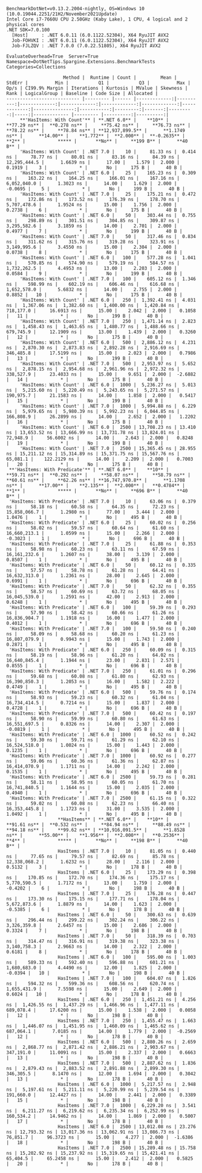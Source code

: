 
    BenchmarkDotNet=v0.13.2.2004-nightly, OS=Windows 10 (10.0.19044.2251/21H2/November2021Update)
    Intel Core i7-7660U CPU 2.50GHz (Kaby Lake), 1 CPU, 4 logical and 2 physical cores
    .NET SDK=7.0.100
      [Host]     : .NET 6.0.11 (6.0.1122.52304), X64 RyuJIT AVX2
      Job-FOHVKI : .NET 6.0.11 (6.0.1122.52304), X64 RyuJIT AVX2
      Job-FJLZQV : .NET 7.0.0 (7.0.22.51805), X64 RyuJIT AVX2

    EvaluateOverhead=True  Server=True  Namespace=DotNetTips.Spargine.Extensions.BenchmarkTests  
    Categories=Collections  

                         Method |  Runtime | Count |         Mean |    StdErr |          Min |           Q1 |           Q3 |          Max |         Op/s | CI99.9% Margin | Iterations | Kurtosis | MValue | Skewness | Rank | LogicalGroup | Baseline | Code Size | Allocated |
    --------------------------- |--------- |------ |-------------:|----------:|-------------:|-------------:|-------------:|-------------:|-------------:|---------------:|-----------:|---------:|-------:|---------:|-----:|------------- |--------- |----------:|----------:|
         **'HasItems: With Count'** | **.NET 6.0** |    **10** |     **77.29 ns** |  **0.278 ns** |     **75.42 ns** |     **76.73 ns** |     **78.22 ns** |     **78.84 ns** | **12,937,899.5** |      **1.1749 ns** |      **14.00** |    **1.772** |  **2.000** |  **-0.2635** |    **2** |            ***** |       **No** |     **199 B** |      **40 B** |
         'HasItems: With Count' | .NET 7.0 |    10 |     81.33 ns |  0.414 ns |     78.77 ns |     80.01 ns |     83.16 ns |     84.39 ns | 12,295,444.5 |      1.6639 ns |      17.00 |    1.579 |  2.000 |   0.1919 |    3 |            * |       No |     175 B |      40 B |
         'HasItems: With Count' | .NET 6.0 |    25 |    165.23 ns |  0.309 ns |    163.22 ns |    164.25 ns |    166.01 ns |    167.16 ns |  6,052,040.0 |      1.3023 ns |      14.00 |    1.629 |  2.000 |  -0.0695 |    5 |            * |       No |     199 B |      40 B |
         'HasItems: With Count' | .NET 7.0 |    25 |    175.21 ns |  0.472 ns |    172.86 ns |    173.52 ns |    176.39 ns |    178.70 ns |  5,707,478.6 |      1.9524 ns |      15.00 |    1.756 |  2.000 |   0.2738 |    6 |            * |       No |     175 B |      40 B |
         'HasItems: With Count' | .NET 6.0 |    50 |    303.44 ns |  0.755 ns |    298.89 ns |    301.51 ns |    304.85 ns |    309.87 ns |  3,295,582.6 |      3.1859 ns |      14.00 |    2.701 |  2.000 |   0.4977 |    7 |            * |       No |     199 B |      40 B |
         'HasItems: With Count' | .NET 7.0 |    50 |    317.46 ns |  0.834 ns |    311.62 ns |    315.76 ns |    319.28 ns |    323.91 ns |  3,149,995.6 |      3.4550 ns |      15.00 |    2.304 |  2.000 |   0.0738 |    8 |            * |       No |     175 B |      40 B |
         'HasItems: With Count' | .NET 6.0 |   100 |    577.28 ns |  1.041 ns |    570.85 ns |    574.90 ns |    579.19 ns |    584.57 ns |  1,732,262.5 |      4.4953 ns |      13.00 |    2.203 |  2.000 |   0.0584 |    9 |            * |       No |     199 B |      40 B |
         'HasItems: With Count' | .NET 7.0 |   100 |    605.12 ns |  1.346 ns |    598.99 ns |    602.19 ns |    606.46 ns |    616.68 ns |  1,652,578.0 |      5.6832 ns |      14.00 |    2.755 |  2.000 |   0.8852 |   10 |            * |       No |     175 B |      40 B |
         'HasItems: With Count' | .NET 6.0 |   250 |  1,392.41 ns |  4.031 ns |  1,367.06 ns |  1,382.60 ns |  1,400.00 ns |  1,420.84 ns |    718,177.0 |     16.6913 ns |      15.00 |    2.042 |  2.000 |   0.1058 |   11 |            * |       No |     199 B |      40 B |
         'HasItems: With Count' | .NET 7.0 |   250 |  1,471.14 ns |  2.823 ns |  1,458.43 ns |  1,463.65 ns |  1,480.77 ns |  1,488.66 ns |    679,745.9 |     12.1909 ns |      13.00 |    1.439 |  2.000 |   0.3260 |   12 |            * |       No |     175 B |      40 B |
         'HasItems: With Count' | .NET 6.0 |   500 |  2,886.12 ns |  4.231 ns |  2,870.30 ns |  2,873.83 ns |  2,892.28 ns |  2,916.69 ns |    346,485.8 |     17.5199 ns |      15.00 |    2.023 |  2.000 |   0.7986 |   13 |            * |       No |     199 B |      40 B |
         'HasItems: With Count' | .NET 7.0 |   500 |  2,953.97 ns |  5.652 ns |  2,878.15 ns |  2,954.68 ns |  2,961.96 ns |  2,972.32 ns |    338,527.9 |     23.4033 ns |      15.00 |    9.651 |  2.000 |  -2.6882 |   14 |            * |       No |     175 B |      40 B |
         'HasItems: With Count' | .NET 6.0 |  1000 |  5,236.27 ns |  5.013 ns |  5,215.60 ns |  5,220.49 ns |  5,243.65 ns |  5,271.57 ns |    190,975.7 |     21.1583 ns |      14.00 |    1.858 |  2.000 |   0.5417 |   15 |            * |       No |     199 B |      40 B |
         'HasItems: With Count' | .NET 7.0 |  1000 |  5,994.88 ns |  6.229 ns |  5,979.65 ns |  5,980.39 ns |  5,992.23 ns |  6,044.85 ns |    166,808.9 |     26.2899 ns |      14.00 |    2.652 |  2.000 |   1.2202 |   16 |            * |       No |     175 B |      40 B |
         'HasItems: With Count' | .NET 6.0 |  2500 | 13,708.23 ns | 13.410 ns | 13,653.52 ns | 13,666.99 ns | 13,731.78 ns | 13,824.01 ns |     72,948.9 |     56.6002 ns |      14.00 |    2.643 |  2.000 |   0.8248 |   19 |            * |       No |     199 B |      40 B |
         'HasItems: With Count' | .NET 7.0 |  2500 | 15,365.45 ns | 28.955 ns | 15,211.12 ns | 15,314.89 ns | 15,371.75 ns | 15,567.76 ns |     65,081.1 |    122.2129 ns |      14.00 |    2.209 |  2.000 |   0.7003 |   20 |            * |       No |     175 B |      40 B |
     **'HasItems: With Predicate'** | **.NET 6.0** |    **10** |     **59.71 ns** |  **0.292 ns** |     **58.07 ns** |     **58.79 ns** |     **60.61 ns** |     **62.26 ns** | **16,747,970.8** |      **1.1708 ns** |      **17.00** |    **2.135** |  **2.000** |   **0.4784** |    **1** |            ***** |       **No** |     **696 B** |      **40 B** |
     'HasItems: With Predicate' | .NET 7.0 |    10 |     63.06 ns |  0.379 ns |     58.18 ns |     60.58 ns |     64.35 ns |     72.23 ns | 15,858,066.7 |      1.2980 ns |      77.00 |    3.444 |  2.000 |   1.0476 |    1 |            * |       No |     495 B |      40 B |
     'HasItems: With Predicate' | .NET 6.0 |    25 |     60.02 ns |  0.256 ns |     58.02 ns |     59.57 ns |     60.64 ns |     61.60 ns | 16,660,213.1 |      1.0599 ns |      15.00 |    2.266 |  2.000 |  -0.3023 |    1 |            * |       No |     696 B |      40 B |
     'HasItems: With Predicate' | .NET 7.0 |    25 |     61.88 ns |  0.353 ns |     58.98 ns |     60.23 ns |     63.11 ns |     67.59 ns | 16,161,232.6 |      1.2607 ns |      38.00 |    3.139 |  2.000 |   0.8507 |    1 |            * |       No |     495 B |      40 B |
     'HasItems: With Predicate' | .NET 6.0 |    50 |     60.12 ns |  0.335 ns |     57.57 ns |     58.78 ns |     61.28 ns |     64.41 ns | 16,632,313.0 |      1.2361 ns |      28.00 |    2.645 |  2.000 |   0.6991 |    1 |            * |       No |     696 B |      40 B |
     'HasItems: With Predicate' | .NET 7.0 |    50 |     62.32 ns |  0.355 ns |     58.57 ns |     60.69 ns |     63.72 ns |     68.05 ns | 16,045,539.0 |      1.2591 ns |      42.00 |    2.913 |  2.000 |   0.6248 |    1 |            * |       No |     495 B |      40 B |
     'HasItems: With Predicate' | .NET 6.0 |   100 |     59.39 ns |  0.293 ns |     57.90 ns |     58.42 ns |     60.66 ns |     61.26 ns | 16,836,904.7 |      1.1918 ns |      16.00 |    1.477 |  2.000 |   0.4012 |    1 |            * |       No |     696 B |      40 B |
     'HasItems: With Predicate' | .NET 7.0 |   100 |     59.50 ns |  0.240 ns |     58.09 ns |     58.68 ns |     60.20 ns |     61.23 ns | 16,807,079.9 |      0.9943 ns |      15.00 |    1.743 |  2.000 |   0.2871 |    1 |            * |       No |     495 B |      40 B |
     'HasItems: With Predicate' | .NET 6.0 |   250 |     60.09 ns |  0.315 ns |     58.19 ns |     58.96 ns |     61.20 ns |     64.02 ns | 16,640,845.4 |      1.1944 ns |      23.00 |    2.831 |  2.571 |   0.8555 |    1 |            * |       No |     696 B |      40 B |
     'HasItems: With Predicate' | .NET 7.0 |   250 |     61.01 ns |  0.296 ns |     59.68 ns |     60.08 ns |     61.80 ns |     62.93 ns | 16,390,850.3 |      1.2053 ns |      16.00 |    1.582 |  2.222 |   0.4749 |    1 |            * |       No |     495 B |      40 B |
     'HasItems: With Predicate' | .NET 6.0 |   500 |     59.76 ns |  0.174 ns |     58.93 ns |     59.23 ns |     60.32 ns |     61.04 ns | 16,734,414.5 |      0.7214 ns |      15.00 |    1.837 |  2.000 |   0.4728 |    1 |            * |       No |     696 B |      40 B |
     'HasItems: With Predicate' | .NET 7.0 |   500 |     60.42 ns |  0.197 ns |     58.90 ns |     59.99 ns |     60.80 ns |     61.63 ns | 16,551,697.5 |      0.8326 ns |      14.00 |    2.307 |  2.000 |  -0.0819 |    1 |            * |       No |     495 B |      40 B |
     'HasItems: With Predicate' | .NET 6.0 |  1000 |     60.52 ns |  0.242 ns |     59.30 ns |     59.71 ns |     61.29 ns |     62.10 ns | 16,524,518.0 |      1.0024 ns |      15.00 |    1.443 |  2.000 |   0.1235 |    1 |            * |       No |     696 B |      40 B |
     'HasItems: With Predicate' | .NET 7.0 |  1000 |     60.92 ns |  0.277 ns |     59.06 ns |     60.36 ns |     61.36 ns |     62.87 ns | 16,414,070.9 |      1.1711 ns |      14.00 |    2.242 |  2.000 |   0.1535 |    1 |            * |       No |     495 B |      40 B |
     'HasItems: With Predicate' | .NET 6.0 |  2500 |     59.73 ns |  0.281 ns |     58.11 ns |     58.95 ns |     60.05 ns |     61.70 ns | 16,741,840.5 |      1.1644 ns |      15.00 |    2.035 |  2.000 |   0.4940 |    1 |            * |       No |     696 B |      40 B |
     'HasItems: With Predicate' | .NET 7.0 |  2500 |     61.15 ns |  0.322 ns |     59.02 ns |     60.08 ns |     62.23 ns |     66.40 ns | 16,353,445.8 |      1.1723 ns |      31.00 |    3.535 |  2.000 |   1.0492 |    1 |            * |       No |     495 B |      40 B |
                       **HasItems** | **.NET 6.0** |    **10** |     **91.61 ns** |  **0.532 ns** |     **84.94 ns** |     **88.49 ns** |     **94.18 ns** |     **99.62 ns** | **10,916,091.5** |      **1.8528 ns** |      **55.00** |    **1.956** |  **2.000** |   **0.2536** |    **4** |            ***** |       **No** |     **198 B** |      **40 B** |
                       HasItems | .NET 7.0 |    10 |     81.05 ns |  0.440 ns |     77.65 ns |     79.57 ns |     82.69 ns |     85.78 ns | 12,338,068.2 |      1.6232 ns |      28.00 |    2.116 |  2.000 |   0.5132 |    3 |            * |       No |     178 B |      40 B |
                       HasItems | .NET 6.0 |    25 |    173.29 ns |  0.398 ns |    170.85 ns |    172.70 ns |    174.36 ns |    175.17 ns |  5,770,590.5 |      1.7172 ns |      13.00 |    1.759 |  2.000 |  -0.4202 |    6 |            * |       No |     198 B |      40 B |
                       HasItems | .NET 7.0 |    25 |    176.28 ns |  0.447 ns |    173.30 ns |    175.15 ns |    177.71 ns |    178.04 ns |  5,672,873.6 |      1.8879 ns |      14.00 |    1.623 |  2.000 |  -0.5385 |    6 |            * |       No |     178 B |      40 B |
                       HasItems | .NET 6.0 |    50 |    300.63 ns |  0.639 ns |    296.44 ns |    299.22 ns |    302.24 ns |    306.22 ns |  3,326,359.8 |      2.6457 ns |      15.00 |    2.686 |  2.000 |   0.3324 |    7 |            * |       No |     198 B |      40 B |
                       HasItems | .NET 7.0 |    50 |    318.39 ns |  0.703 ns |    314.47 ns |    316.91 ns |    319.38 ns |    323.38 ns |  3,140,758.3 |      2.9663 ns |      14.00 |    2.322 |  2.000 |   0.6181 |    8 |            * |       No |     178 B |      40 B |
                       HasItems | .NET 6.0 |   100 |    595.00 ns |  1.003 ns |    589.33 ns |    592.40 ns |    596.88 ns |    601.21 ns |  1,680,683.0 |      4.4490 ns |      12.00 |    1.825 |  2.000 |  -0.0394 |   10 |            * |       No |     198 B |      40 B |
                       HasItems | .NET 7.0 |   100 |    604.07 ns |  1.826 ns |    594.32 ns |    599.36 ns |    608.56 ns |    620.74 ns |  1,655,431.9 |      7.5598 ns |      15.00 |    2.649 |  2.000 |   0.6024 |   10 |            * |       No |     178 B |      40 B |
                       HasItems | .NET 6.0 |   250 |  1,451.21 ns |  4.256 ns |  1,426.55 ns |  1,437.29 ns |  1,466.96 ns |  1,477.11 ns |    689,078.4 |     17.6200 ns |      15.00 |    1.538 |  2.000 |   0.0058 |   12 |            * |       No |     198 B |      40 B |
                       HasItems | .NET 7.0 |   250 |  1,455.47 ns |  1.663 ns |  1,446.07 ns |  1,451.95 ns |  1,460.09 ns |  1,465.62 ns |    687,064.1 |      7.0185 ns |      14.00 |    1.779 |  2.000 |  -0.2569 |   12 |            * |       No |     178 B |      40 B |
                       HasItems | .NET 6.0 |   500 |  2,880.26 ns |  2.659 ns |  2,868.77 ns |  2,871.42 ns |  2,886.21 ns |  2,903.67 ns |    347,191.0 |     11.0091 ns |      15.00 |    2.337 |  2.000 |   0.6663 |   13 |            * |       No |     198 B |      40 B |
                       HasItems | .NET 7.0 |   500 |  2,887.62 ns |  1.836 ns |  2,879.43 ns |  2,883.52 ns |  2,891.88 ns |  2,899.30 ns |    346,305.5 |      8.1470 ns |      12.00 |    1.694 |  2.000 |   0.3042 |   13 |            * |       No |     178 B |      40 B |
                       HasItems | .NET 6.0 |  1000 |  5,217.57 ns |  2.948 ns |  5,197.61 ns |  5,211.11 ns |  5,220.99 ns |  5,239.54 ns |    191,660.0 |     12.4427 ns |      14.00 |    2.441 |  2.000 |   0.3389 |   15 |            * |       No |     198 B |      40 B |
                       HasItems | .NET 7.0 |  1000 |  6,229.20 ns |  3.541 ns |  6,211.27 ns |  6,219.62 ns |  6,235.34 ns |  6,252.99 ns |    160,534.2 |     14.9462 ns |      14.00 |    1.869 |  2.000 |   0.5007 |   17 |            * |       No |     178 B |      40 B |
                       HasItems | .NET 6.0 |  2500 | 13,012.08 ns | 23.276 ns | 12,793.32 ns | 13,017.36 ns | 13,062.91 ns | 13,086.73 ns |     76,851.7 |     96.3723 ns |      15.00 |    4.277 |  2.000 |  -1.6386 |   18 |            * |       No |     198 B |      40 B |
                       HasItems | .NET 7.0 |  2500 | 15,289.48 ns | 15.758 ns | 15,202.92 ns | 15,237.92 ns | 15,319.65 ns | 15,421.41 ns |     65,404.5 |     65.2458 ns |      15.00 |    2.412 |  2.000 |   0.5825 |   20 |            * |       No |     178 B |      40 B |
